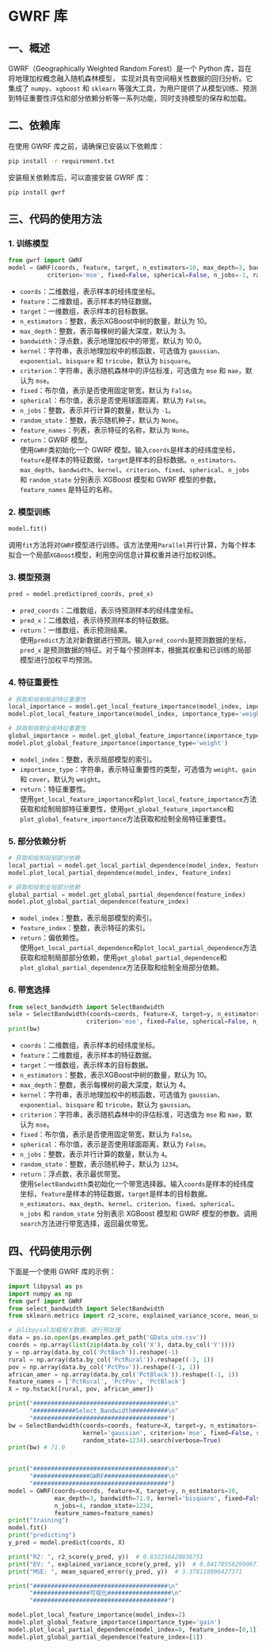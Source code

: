 # GWRF 库

## 一、概述
GWRF（Geographically Weighted Random Forest）是一个 Python 库，旨在将地理加权概念融入随机森林模型，
实现对具有空间相关性数据的回归分析。它集成了 `numpy`、`xgboost` 和 `sklearn` 等强大工具，为用户提供了从模型训练、预测到特征重要性评估和部分依赖分析等一系列功能，同时支持模型的保存和加载。

## 二、依赖库
在使用 GWRF 库之前，请确保已安装以下依赖库：
```bash
pip install -r requirement.txt
```
安装相关依赖库后，可以直接安装 GWRF 库：
```bash
pip install gwrf
```

## 三、代码的使用方法
### 1. 训练模型
```python
from gwrf import GWRF
model = GWRF(coords, feature, target, n_estimators=10, max_depth=3, bandwidth=10.0, kernel='bisquare',
           criterion='mse', fixed=False, spherical=False, n_jobs=-1, random_state=None, feature_names=None)
```
- `coords`：二维数组，表示样本的经纬度坐标。
- `feature`：二维数组，表示样本的特征数据。
- `target`：一维数组，表示样本的目标数据。
- `n_estimators`：整数，表示XGBoost中树的数量，默认为 10。
- `max_depth`：整数，表示每棵树的最大深度，默认为 3。
- `bandwidth`：浮点数，表示地理加权中的带宽，默认为 10.0。
- `kernel`：字符串，表示地理加权中的核函数，可选值为 `gaussian`、`exponential`、`bisquare` 和 `tricube`，默认为 `bisquare`。
- `criterion`：字符串，表示随机森林中的评估标准，可选值为 `mse` 和 `mae`，默认为 `mse`。
- `fixed`：布尔值，表示是否使用固定带宽，默认为 `False`。
- `spherical`：布尔值，表示是否使用球面距离，默认为 `False`。
- `n_jobs`：整数，表示并行计算的数量，默认为 `-1`。
- `random_state`：整数，表示随机种子，默认为 `None`。
- `feature_names`：列表，表示特征的名称，默认为 `None`。
- `return`：GWRF 模型。<br>
使用`GWRF`类初始化一个 GWRF 模型。输入`coords`是样本的经纬度坐标，`feature`是样本的特征数据，`target`是样本的目标数据。`n_estimators`、`max_depth`、`bandwidth`、`kernel`、`criterion`、`fixed`、`spherical`、`n_jobs` 和 `random_state` 分别表示 XGBoost 模型和 GWRF 模型的参数。`feature_names` 是特征的名称。
### 2. 模型训练
```python
model.fit()
```
调用`fit`方法将对`GWRF`模型进行训练。该方法使用`Parallel`并行计算，为每个样本拟合一个局部`XGBoost`模型，利用空间信息计算权重并进行加权训练。

### 3. 模型预测
```python
pred = model.predict(pred_coords, pred_x)
```
- `pred_coords`：二维数组，表示待预测样本的经纬度坐标。
- `pred_x`：二维数组，表示待预测样本的特征数据。
- `return`：一维数组，表示预测结果。<br>
使用`predict`方法对新数据进行预测。输入`pred_coords`是预测数据的坐标，`pred_x` 是预测数据的特征。对于每个预测样本，根据其权重和已训练的局部模型进行加权平均预测。

### 4. 特征重要性
```python
# 获取和绘制局部特征重要性
local_importance = model.get_local_feature_importance(model_index, importance_type='weight')
model.plot_local_feature_importance(model_index, importance_type='weight')

# 获取和绘制全局特征重要性
global_importance = model.get_global_feature_importance(importance_type='weight')
model.plot_global_feature_importance(importance_type='weight')
```
- `model_index`：整数，表示局部模型的索引。
- `importance_type`：字符串，表示特征重要性的类型，可选值为 `weight`、`gain` 和 `cover`，默认为 `weight`。
- `return`：特征重要性。<br>
使用`get_local_feature_importance`和`plot_local_feature_importance`方法获取和绘制局部特征重要性，使用`get_global_feature_importance`和`plot_global_feature_importance`方法获取和绘制全局特征重要性。

### 5. 部分依赖分析
```python
# 获取和绘制局部部分依赖
local_partial = model.get_local_partial_dependence(model_index, feature_index)
model.plot_local_partial_dependence(model_index, feature_index)

# 获取和绘制全局部分依赖
global_partial = model.get_global_partial_dependence(feature_index)
model.plot_global_partial_dependence(feature_index)
```
- `model_index`：整数，表示局部模型的索引。
- `feature_index`：整数，表示特征的索引。
- `return`：偏依赖性。<br>
使用`get_local_partial_dependence`和`plot_local_partial_dependence`方法获取和绘制局部部分依赖，使用`get_global_partial_dependence`和`plot_global_partial_dependence`方法获取和绘制全局部分依赖。

### 6. 带宽选择
```python
from select_bandwidth import SelectBandwidth
sele = SelectBandwidth(coords=coords, feature=X, target=y, n_estimators=10, max_depth=4, kernel='gaussian',
                      criterion='mse', fixed=False, spherical=False, n_jobs=4, random_state=1234).search(verbose=True)
print(bw)
```
- `coords`：二维数组，表示样本的经纬度坐标。
- `feature`：二维数组，表示样本的特征数据。
- `target`：一维数组，表示样本的目标数据。
- `n_estimators`：整数，表示XGBoost中树的数量，默认为 10。
- `max_depth`：整数，表示每棵树的最大深度，默认为 4。
- `kernel`：字符串，表示地理加权中的核函数，可选值为 `gaussian`、`exponential`、`bisquare` 和 `tricube`，默认为 `gaussian`。
- `criterion`：字符串，表示随机森林中的评估标准，可选值为 `mse` 和 `mae`，默认为 `mse`。
- `fixed`：布尔值，表示是否使用固定带宽，默认为 `False`。
- `spherical`：布尔值，表示是否使用球面距离，默认为 `False`。
- `n_jobs`：整数，表示并行计算的数量，默认为 `4`。
- `random_state`：整数，表示随机种子，默认为 `1234`。
- `return`：浮点数，表示最优带宽。<br>
使用`SelectBandwidth`类初始化一个带宽选择器。输入`coords`是样本的经纬度坐标，`feature`是样本的特征数据，`target`是样本的目标数据。`n_estimators`、`max_depth`、`kernel`、`criterion`、`fixed`、`spherical`、`n_jobs` 和 `random_state` 分别表示 XGBoost 模型和 GWRF 模型的参数。调用`search`方法进行带宽选择，返回最优带宽。


## 四、代码使用示例
下面是一个使用 GWRF 库的示例：
```python
import libpysal as ps
import numpy as np
from gwrf import GWRF
from select_bandwidth import SelectBandwidth
from sklearn.metrics import r2_score, explained_variance_score, mean_squared_error

# 从libpysal加载相关数据，进行预处理
data = ps.io.open(ps.examples.get_path('GData_utm.csv'))
coords = np.array(list(zip(data.by_col('X'), data.by_col('Y'))))
y = np.array(data.by_col('PctBach')).reshape(-1)
rural = np.array(data.by_col('PctRural')).reshape((-1, 1))
pov = np.array(data.by_col('PctPov')).reshape((-1, 1))
african_amer = np.array(data.by_col('PctBlack')).reshape((-1, 1))
feature_names = ['PctRural', 'PctPov', 'PctBlack']
X = np.hstack([rural, pov, african_amer])

print("######################################\n"
      "############Select_Bandwidth##########\n"
      "######################################")
bw = SelectBandwidth(coords=coords, feature=X, target=y, n_estimators=10, max_depth=3,
                     kernel='gaussian', criterion='mse', fixed=False, spherical=False, n_jobs=4,
                     random_state=1234).search(verbose=True)
print(bw) # 71.0


print("######################################\n"
      "################GWRF##################\n"
      "######################################")
model = GWRF(coords=coords, feature=X, target=y, n_estimators=10,
             max_depth=3, bandwidth=71.0, kernel='bisquare', fixed=False, spherical=False,
             n_jobs=4, random_state=1234,
             feature_names=feature_names)
print("training")
model.fit()
print("predicting")
y_pred = model.predict(coords, X)

print("R2: ", r2_score(y_pred, y))  # 0.832256420036751
print("EV: ", explained_variance_score(y_pred, y))  # 0.8417855829906713
print("MSE: ", mean_squared_error(y_pred, y))  # 3.378118906427371

print("######################################\n"
      "################可视化##################\n"
      "######################################")

model.plot_local_feature_importance(model_index=2)
model.plot_global_feature_importance(importance_type='gain')
model.plot_local_partial_dependence(model_index=0, feature_index=[0,1])
model.plot_global_partial_dependence(feature_index=[1])
```